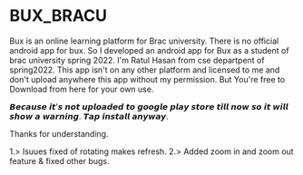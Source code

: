 # BUX_BRACU

Bux is an online learning platform for Brac university. There is no official android app for bux. So I developed an android app for Bux as a student of brac university spring 2022. I'm Ratul Hasan from cse departpent of spring2022. 
This app isn't on any other platform and licensed to me and don't upload anywhere this app without my permission. But You're free to Download from here for your own use. 



𝘽𝙚𝙘𝙖𝙪𝙨𝙚 𝙞𝙩'𝙨 𝙣𝙤𝙩 𝙪𝙥𝙡𝙤𝙖𝙙𝙚𝙙 𝙩𝙤 𝙜𝙤𝙤𝙜𝙡𝙚 𝙥𝙡𝙖𝙮 𝙨𝙩𝙤𝙧𝙚 𝙩𝙞𝙡𝙡 𝙣𝙤𝙬 𝙨𝙤 𝙞𝙩 𝙬𝙞𝙡𝙡 𝙨𝙝𝙤𝙬 𝙖 𝙬𝙖𝙧𝙣𝙞𝙣𝙜. 𝙏𝙖𝙥 𝙞𝙣𝙨𝙩𝙖𝙡𝙡 𝙖𝙣𝙮𝙬𝙖𝙮.



Thanks for understanding.

1.> Isuues fixed of rotating makes refresh.
2.> Added zoom in and zoom out feature & fixed other bugs.
